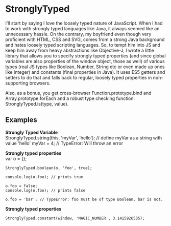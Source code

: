 # StronglyTyped

I’ll start by saying I love the loosely typed nature of JavaScript. When I had to work with strongly typed languages like Java, it always seemed like an unnecessary hassle. On the contrary, my boyfriend even though very proficient with HTML, CSS and SVG, comes from a strong Java background and hates loosely typed scripting languages. So, to tempt him into JS and keep him away from heavy abstractions like Objective-J, I wrote a little library that allows you to specify strongly typed properties (and since global variables are also properties of the window object, those as well) of various types (real JS types like Boolean, Number, String etc or even made up ones like Integer) and constants (final properties in Java). It uses ES5 getters and setters to do that and falls back to regular, loosely typed properties in non-supporting browsers.

Also, as a bonus, you get cross-browser Function.prototype.bind and Array.prototype.forEach and a robust type checking function: StronglyTyped.is(type, value).


## Examples

**Strongly Typed Variable**   
    StronglyTyped.string(this, 'myVar', 'hello'); // define myVar as a string with value 'hello'
    myVar = 4; // TypeError: Will throw an error   
  
**Strongly typed properties**   
    var o = {};
  
    StronglyTyped.boolean(o, 'foo', true);
    
    console.log(o.foo); // prints true
    
    o.foo = false;
    console.log(o.foo); // prints false
    
    o.foo = 'bar'; // TypeError: foo must be of type Boolean. bar is not.  
    
  **Strongly typed properties** 
  
    StronglyTyped.constant(window, 'MAGIC_NUMBER', 3.1415926535);                               